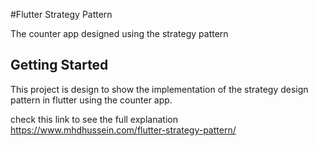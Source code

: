 #Flutter Strategy Pattern

The counter app designed using the strategy pattern

## Getting Started

This project is design to show the implementation of the strategy design pattern in flutter using the counter app.

check this link to see the full explanation https://www.mhdhussein.com/flutter-strategy-pattern/


